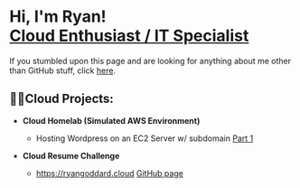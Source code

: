 <h1>Hi, I'm Ryan! <br/><a href="https://www.linkedin.com/in/ryan-goddard/">Cloud Enthusiast / IT Specialist</a></h1>
<p>If you stumbled upon this page and are looking for anything about me other than GitHub stuff, click <a href="https://ryangoddard.cloud">here</a>.</p>

<h2>👨‍💻Cloud Projects:</h2>

- <b>Cloud Homelab (Simulated AWS Environment)</b>
  - Hosting Wordpress on an EC2 Server w/ subdomain <a href="https://github.com/ryangoddard1/wordpress-ec2">Part 1</a>
 
- <b>Cloud Resume Challenge</b>
  - https://ryangoddard.cloud <a href="https://github.com/ryangoddard1/aws-cloud-resume-challenge">GitHub page</a>
